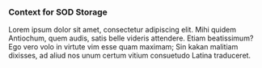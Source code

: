 ### Context for SOD Storage

Lorem ipsum dolor sit amet, consectetur adipiscing elit. Mihi quidem Antiochum, quem audis, satis belle videris attendere. Etiam beatissimum? Ego vero volo in virtute vim esse quam maximam; Sin kakan malitiam dixisses, ad aliud nos unum certum vitium consuetudo Latina traduceret.
